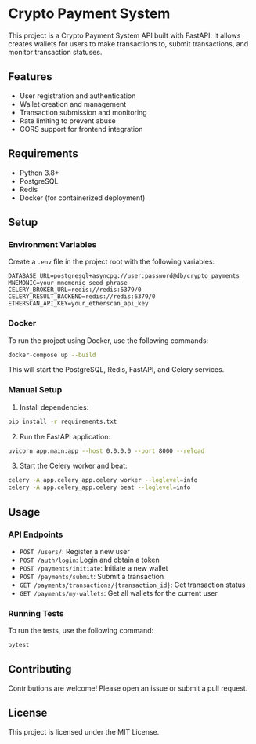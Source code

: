 # Crypto Payment System

This project is a Crypto Payment System API built with FastAPI. It allows creates wallets for users to make transactions to, submit transactions, and monitor transaction statuses.

## Features

- User registration and authentication
- Wallet creation and management
- Transaction submission and monitoring
- Rate limiting to prevent abuse
- CORS support for frontend integration

## Requirements

- Python 3.8+
- PostgreSQL
- Redis
- Docker (for containerized deployment)

## Setup

### Environment Variables

Create a `.env` file in the project root with the following variables:

```
DATABASE_URL=postgresql+asyncpg://user:password@db/crypto_payments
MNEMONIC=your_mnemonic_seed_phrase
CELERY_BROKER_URL=redis://redis:6379/0
CELERY_RESULT_BACKEND=redis://redis:6379/0
ETHERSCAN_API_KEY=your_etherscan_api_key
```

### Docker

To run the project using Docker, use the following commands:

```sh
docker-compose up --build
```

This will start the PostgreSQL, Redis, FastAPI, and Celery services.

### Manual Setup

1. Install dependencies:

```sh
pip install -r requirements.txt
```

2. Run the FastAPI application:

```sh
uvicorn app.main:app --host 0.0.0.0 --port 8000 --reload
```

3. Start the Celery worker and beat:

```sh
celery -A app.celery_app.celery worker --loglevel=info
celery -A app.celery_app.celery beat --loglevel=info
```

## Usage

### API Endpoints

- `POST /users/`: Register a new user
- `POST /auth/login`: Login and obtain a token
- `POST /payments/initiate`: Initiate a new wallet
- `POST /payments/submit`: Submit a transaction
- `GET /payments/transactions/{transaction_id}`: Get transaction status
- `GET /payments/my-wallets`: Get all wallets for the current user

### Running Tests

To run the tests, use the following command:

```sh
pytest
```

## Contributing

Contributions are welcome! Please open an issue or submit a pull request.

## License

This project is licensed under the MIT License.